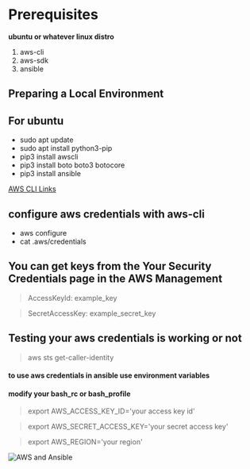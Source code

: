 # Prerequisites
**ubuntu or whatever linux distro**

1. aws-cli
2. aws-sdk
3. ansible

## Preparing a Local Environment
## For ubuntu

* sudo apt update
* sudo apt install python3-pip
* pip3 install awscli
* pip3 install boto boto3 botocore
* pip3 install ansible

[AWS CLI Links](https://docs.aws.amazon.com/cli/latest/userguide/install-linux.html)

## configure aws credentials with aws-cli

* aws configure
* cat .aws/credentials

## You can get keys from the Your Security Credentials page in the AWS Management 
> AccessKeyId: example_key

> SecretAccessKey: example_secret_key

## Testing your aws credentials is working or not

> aws sts get-caller-identity

#### to use aws credentials in ansible use environment variables
#### modify your bash_rc or bash_profile

> export AWS_ACCESS_KEY_ID='your access key id'


> export AWS_SECRET_ACCESS_KEY='your secret access key'

>  export AWS_REGION='your region'


![AWS and Ansible](https://miro.medium.com/max/690/1*Fv41i7neEp1AaP8RrpJOig.png)




















